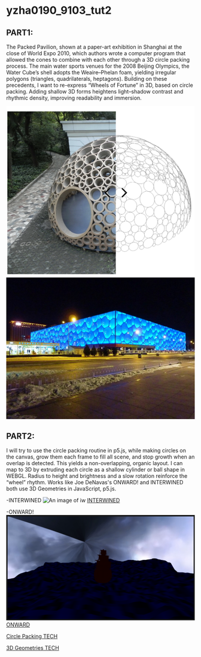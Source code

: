 # yzha0190_9103_tut2

## PART1:
The Packed Pavilion, shown at a paper-art exhibition in Shanghai at the close of World Expo 2010, which authors wrote a computer program that allowed the cones to combine with each other through a 3D circle packing process.
The main water sports venues for the 2008 Beijing Olympics, the Water Cube’s shell adopts the Weaire–Phelan foam, yielding irregular polygons (triangles, quadrilaterals, heptagons). 
Building on these precedents, I want to re-express “Wheels of Fortune” in 3D, based on circle packing. Adding shallow 3D forms heightens light–shadow contrast and rhythmic density, improving readability and immersion.


![An image of PP](readmeImages/PackedPavilion.png)
![An image of BJNA](readmeImages/TheBeijingNationalAquaticsCenter.jpg)


## PART2:
I will try to use the circle packing routine in p5.js, while making circles on the canvas, grow them each frame to fill all scene, and stop growth when an overlap is detected. This yields a non-overlapping, organic layout. I can map to 3D by extruding each circle as a shallow cylinder or ball shape in WEBGL. Radius to height and brightness and a slow rotation reinforce the “wheel” rhythm. Works like Joe DeNavas's ONWARD! and INTERWINED both use 3D Geometries in JavaScript, p5.js.

-INTERWINED
![An image of iw](readmeImages/Interwined.png)
[INTERWINED](https://openprocessing.org/sketch/2187000)


-ONWARD!
![An image of ow](readmeImages/ONWARD.png)
[ONWARD](https://openprocessing.org/sketch/2152520)


[Circle Packing TECH](https://thecodingtrain.com/challenges/50-animated-circle-packing)

[3D Geometries TECH](https://thecodingtrain.com/tracks/webgl/webgl/2-3d-geometries)
